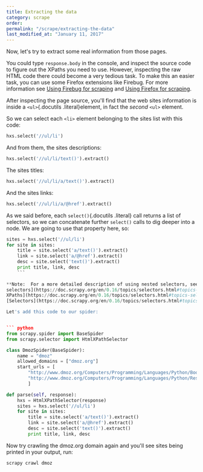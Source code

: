```yaml
---
title: Extracting the data
category: scrape
order: 
permalink: "/scrape/extracting-the-data"
last_modified_at: "January 11, 2017"
---
```


Now, let's try to extract some real information from those pages.

You could type `response.body` in the console, and inspect the source code to figure out the XPaths you need to use. However, inspecting the raw HTML code there could become a very tedious task. To make this an easier task, you can use some Firefox extensions like Firebug. For more information see [Using Firebug for scraping](https://doc.scrapy.org/en/0.16/topics/firebug.html#topics-firebug) and [Using Firefox for scraping](https://doc.scrapy.org/en/0.16/topics/firefox.html#topics-firefox).

After inspecting the page source, you'll find that the web sites information is inside a `<ul>`{.docutils .literal}element, in fact the *second* `<ul>` element.

So we can select each `<li>` element belonging to the sites list with this code:

``` python
hxs.select('//ul/li')
```

And from them, the sites descriptions:

``` python
hxs.select('//ul/li/text()').extract()
```

The sites titles:

``` python
hxs.select('//ul/li/a/text()').extract()
```

And the sites links:

``` python
hxs.select('//ul/li/a/@href').extract()
```

As we said before, each `select()`{.docutils .literal} call returns a list of selectors, so we can concatenate further `select()` calls to dig deeper into a node. We are going to use that property here, so:

``` python
sites = hxs.select('//ul/li')
for site in sites:
    title = site.select('a/text()').extract()
    link = site.select('a/@href').extract()
    desc = site.select('text()').extract()
    print title, link, desc
	```
	
**Note:  For a more detailed description of using nested selectors, see [Nesting
selectors](https://doc.scrapy.org/en/0.16/topics/selectors.html#topics-selectors-nesting-selectors) and[Working with relative
XPaths](https://doc.scrapy.org/en/0.16/topics/selectors.html#topics-selectors-relative-xpaths) in the
[Selectors](https://doc.scrapy.org/en/0.16/topics/selectors.html#topics-selectors) documentation.**

Let's add this code to our spider:


``` python
from scrapy.spider import BaseSpider
from scrapy.selector import HtmlXPathSelector

class DmozSpider(BaseSpider):
    name = "dmoz"
    allowed_domains = ["dmoz.org"]
	start_urls = [
		"http://www.dmoz.org/Computers/Programming/Languages/Python/Books/",
		"http://www.dmoz.org/Computers/Programming/Languages/Python/Resources/"
        ]

def parse(self, response):
    hxs = HtmlXPathSelector(response)
    sites = hxs.select('//ul/li')
    for site in sites:
        title = site.select('a/text()').extract()
        link = site.select('a/@href').extract()
        desc = site.select('text()').extract()
        print title, link, desc
```
				
Now try crawling the dmoz.org domain again and you'll see sites being printed in your output, run:

```
scrapy crawl dmoz
```
